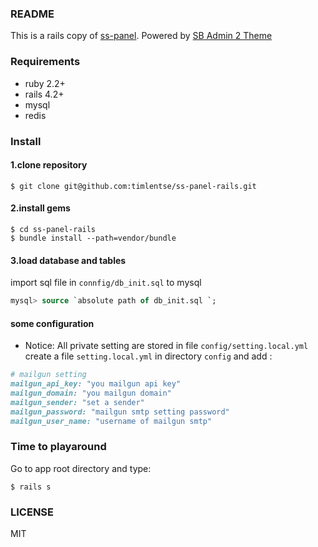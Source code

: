 ### README
This is a rails copy of [ss-panel](https://github.com/orvice/ss-panel). Powered by [SB Admin 2 Theme](http://startbootstrap.com/template-overviews/sb-admin-2/)
### Requirements
* ruby 2.2+
* rails 4.2+
* mysql
* redis

### Install

#### 1.clone repository

```shell
$ git clone git@github.com:timlentse/ss-panel-rails.git
```
#### 2.install gems

```shell
$ cd ss-panel-rails
$ bundle install --path=vendor/bundle
```
#### 3.load database and tables
import sql file in `connfig/db_init.sql`  to mysql

```sql
mysql> source `absolute path of db_init.sql `;
```
#### some configuration
* Notice: All private setting are stored in file `config/setting.local.yml`
create a file `setting.local.yml` in directory `config`
and add :
```ruby
# mailgun setting
mailgun_api_key: "you mailgun api key"
mailgun_domain: "you mailgun domain"
mailgun_sender: "set a sender"
mailgun_password: "mailgun smtp setting password"
mailgun_user_name: "username of mailgun smtp"
```
### Time to playaround
Go to app root directory and type:
```shell
$ rails s

```
### LICENSE
MIT
